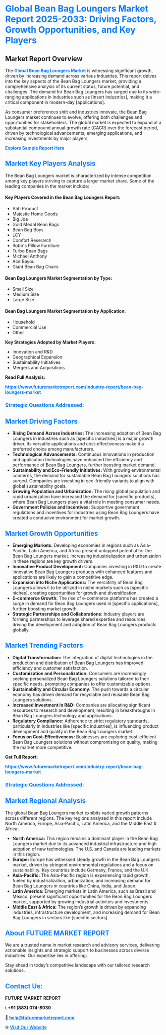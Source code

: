 <h1 style="color: #007BFF;">Global Bean Bag Loungers Market Report 2025-2033: Driving Factors, Growth Opportunities, and Key Players</h1>

<section id="overview">
<h2>Market Report Overview</h2>
<p>The <a href="https://www.futuremarketreport.com/industry-report/bean-bag-loungers-market" style="color: #007BFF; text-decoration: none;"><strong>Global Bean Bag Loungers Market</strong></a> is witnessing significant growth, driven by increasing demand across various industries. This report delves into the key aspects of the Bean Bag Loungers market, providing a comprehensive analysis of its current status, future potential, and challenges. The demand for Bean Bag Loungers has surged due to its wide-ranging applications in industries such as [insert industries], making it a critical component in modern-day [applications].</p>
<p>As consumer preferences shift and industries innovate, the Bean Bag Loungers market continues to evolve, offering both challenges and opportunities for stakeholders. The global market is expected to expand at a substantial compound annual growth rate (CAGR) over the forecast period, driven by technological advancements, emerging applications, and increasing investments by major players.</p>
</section>

<section id="overview">
<p><a href="https://www.futuremarketreport.com/request-sample/reportId=101731" style="color: #007BFF; text-decoration: none;"><strong>Explore Sample Report Here</strong></a></p>
</section>

<section id="key-players">
<h2 style="color: #007BFF;">Market Key Players Analysis</h2>
<p>The Bean Bag Loungers market is characterized by intense competition among key players striving to capture a larger market share. Some of the leading companies in the market include:</p>
<h4>Key Players Covered in the Bean Bag Loungers Report:</h4>
<ul><li>Ahh Product</li><li>Majestic Home Goods</li><li>Big Joe</li><li>Gold Medal Bean Bags</li><li>Bean Bag Boys</li><li>LCY</li><li>Comfort Reserarch</li><li>Robb&#039;s Pillow Furniture</li><li>Turbo Bean Bags</li><li>Michael Anthony</li><li>Ace Bayou</li><li>Giant Bean Bag Chairs</li></ul>
<h4>Bean Bag Loungers Market Segmentation by Type:</h4>
<ul><li>Small Size</li><li>Medium Size</li><li>Large Size</li></ul>

<h4>Bean Bag Loungers Market Segmentation by Application:</h4>
<ul><li>Household</li><li>Commercial Use</li><li>Other</li></ul>
<p><strong>Key Strategies Adopted by Market Players:</strong></p>
<ul>
<li>Innovation and R&D</li>
<li>Geographical Expansion</li>
<li>Sustainability Initiatives</li>
<li>Mergers and Acquisitions</li>
</ul>
</section>

<section>
<p><strong>Read Full Analysis: </strong></p><a href="https://www.futuremarketreport.com/industry-report/bean-bag-loungers-market" style="color: #007BFF; text-decoration: none;"><strong>https://www.futuremarketreport.com/industry-report/bean-bag-loungers-market</strong></a>
<h3 style="color: #007BFF;">Strategic Questions Addressed:</h3>
</section>

<section id="driving-factors">
<h2 style="color: #007BFF;">Market Driving Factors</h2>
<ul>
<li><strong>Rising Demand Across Industries:</strong> The increasing adoption of Bean Bag Loungers in industries such as [specific industries] is a major growth driver. Its versatile applications and cost-effectiveness make it a preferred choice among manufacturers.</li>
<li><strong>Technological Advancements:</strong> Continuous innovations in production and application technologies have enhanced the efficiency and performance of Bean Bag Loungers, further boosting market demand.</li>
<li><strong>Sustainability and Eco-Friendly Initiatives:</strong> With growing environmental concerns, the demand for sustainable Bean Bag Loungers solutions has surged. Companies are investing in eco-friendly variants to align with global sustainability goals.</li>
<li><strong>Growing Population and Urbanization:</strong> The rising global population and rapid urbanization have increased the demand for [specific products], where Bean Bag Loungers plays a vital role in meeting consumer needs.</li>
<li><strong>Government Policies and Incentives:</strong> Supportive government regulations and incentives for industries using Bean Bag Loungers have created a conducive environment for market growth.</li>
</ul>
</section>

<section id="growth-opportunities">
<h2 style="color: #007BFF;">Market Growth Opportunities</h2>
<ul>
<li><strong>Emerging Markets:</strong> Developing economies in regions such as Asia-Pacific, Latin America, and Africa present untapped potential for the Bean Bag Loungers market. Increasing industrialization and urbanization in these regions are key growth drivers.</li>
<li><strong>Innovative Product Development:</strong> Companies investing in R&D to create innovative Bean Bag Loungers products with enhanced features and applications are likely to gain a competitive edge.</li>
<li><strong>Expansion into Niche Applications:</strong> The versatility of Bean Bag Loungers allows it to be utilized in niche markets such as [specific niches], creating opportunities for growth and diversification.</li>
<li><strong>E-commerce Growth:</strong> The rise of e-commerce platforms has created a surge in demand for Bean Bag Loungers used in [specific applications], further boosting market growth.</li>
<li><strong>Strategic Partnerships and Collaborations:</strong> Industry players are forming partnerships to leverage shared expertise and resources, driving the development and adoption of Bean Bag Loungers products globally.</li>
</ul>
</section>

<section id="trending-factors">
<h2 style="color: #007BFF;">Market Trending Factors</h2>
<ul>
<li><strong>Digital Transformation:</strong> The integration of digital technologies in the production and distribution of Bean Bag Loungers has improved efficiency and customer satisfaction.</li>
<li><strong>Customization and Personalization:</strong> Consumers are increasingly seeking personalized Bean Bag Loungers solutions tailored to their specific needs, prompting companies to offer customizable options.</li>
<li><strong>Sustainability and Circular Economy:</strong> The push towards a circular economy has driven demand for recyclable and reusable Bean Bag Loungers solutions.</li>
<li><strong>Increased Investment in R&D:</strong> Companies are allocating significant resources to research and development, resulting in breakthroughs in Bean Bag Loungers technology and applications.</li>
<li><strong>Regulatory Compliance:</strong> Adherence to strict regulatory standards, particularly in industries like [specific industries], is influencing product development and quality in the Bean Bag Loungers market.</li>
<li><strong>Focus on Cost-Effectiveness:</strong> Businesses are exploring cost-efficient Bean Bag Loungers solutions without compromising on quality, making the market more competitive.</li>
</ul>
</section>

<section>
<p><strong>Get Full Report: </strong></p><a href="https://www.futuremarketreport.com/industry-report/bean-bag-loungers-market" style="color: #007BFF; text-decoration: none;"><strong>https://www.futuremarketreport.com/industry-report/bean-bag-loungers-market</strong></a>
<h3 style="color: #007BFF;">Strategic Questions Addressed:</h3>
</section>


<section id="regional-analysis">
<h2 style="color: #007BFF;">Market Regional Analysis</h2>
<p>The global Bean Bag Loungers market exhibits varied growth patterns across different regions. The key regions analyzed in this report include North America, Europe, Asia-Pacific, Latin America, and the Middle East & Africa:</p>
<ul>
<li><strong>North America:</strong> This region remains a dominant player in the Bean Bag Loungers market due to its advanced industrial infrastructure and high adoption of new technologies. The U.S. and Canada are leading markets in this region.</li>
<li><strong>Europe:</strong> Europe has witnessed steady growth in the Bean Bag Loungers market, driven by stringent environmental regulations and a focus on sustainability. Key countries include Germany, France, and the U.K.</li>
<li><strong>Asia-Pacific:</strong> The Asia-Pacific region is experiencing rapid growth, fueled by industrialization, urbanization, and increasing demand for Bean Bag Loungers in countries like China, India, and Japan.</li>
<li><strong>Latin America:</strong> Emerging markets in Latin America, such as Brazil and Mexico, present significant opportunities for the Bean Bag Loungers market, supported by growing industrial activities and investments.</li>
<li><strong>Middle East & Africa:</strong> The region’s growth is driven by expanding industries, infrastructure development, and increasing demand for Bean Bag Loungers in sectors like [specific sectors].</li>
</ul>
</section>

<footer>
<h2 style="color: #007BFF;">About FUTURE MARKET REPORT</h2>
<p>We are a trusted name in market research and advisory services, delivering actionable insights and strategic support to businesses across diverse industries. Our expertise lies in offering:</p>

<p>Stay ahead in today’s competitive landscape with our tailored research solutions.</p>

<h2 style="color: #007BFF;">Contact Us:</h2>
<p><strong>FUTURE MARKET REPORT</strong></p>
<p>📞 <strong>+91 (883) 074-8030</strong></p>
<p>📧 <strong><a href="mailto:help@futuremarketreport.com" style="color: #007BFF;">help@futuremarketreport.com</a></strong></p>
<p>🌐 <strong><a href="https://www.futuremarketreport.com/" style="color: #007BFF;">Visit Our Website</a></strong></p>
</footer>
